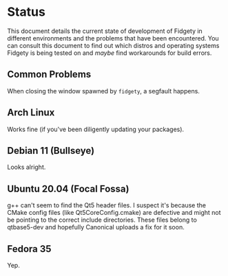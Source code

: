 # Status

This document details the current state of development of Fidgety in different
environments and the problems that have been encountered. You can consult this
document to find out which distros and operating systems Fidgety is being
tested on and *maybe* find workarounds for build errors.

## Common Problems

When closing the window spawned by `fidgety`, a segfault happens.

## Arch Linux

Works fine (if you've been diligently updating your packages).

## Debian 11 (Bullseye)

Looks alright.

## Ubuntu 20.04 (Focal Fossa)

g++ can't seem to find the Qt5 header files. I suspect it's because the CMake
config files (like Qt5CoreConfig.cmake) are defective and might not be pointing
to the correct include directories. These files belong to qtbase5-dev and
hopefully Canonical uploads a fix for it soon.

## Fedora 35

Yep.
